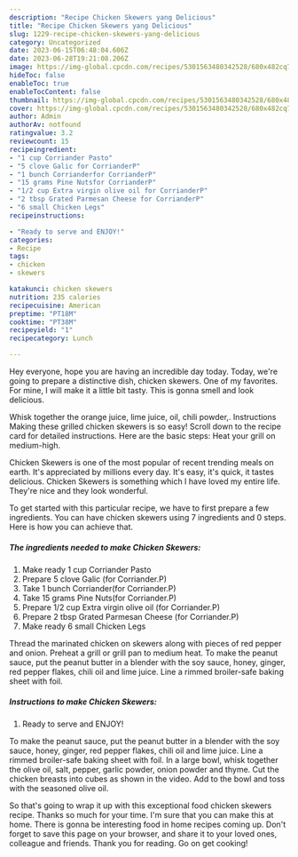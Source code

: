 ```yaml
---
description: "Recipe Chicken Skewers yang Delicious"
title: "Recipe Chicken Skewers yang Delicious"
slug: 1229-recipe-chicken-skewers-yang-delicious
category: Uncategorized
date: 2023-06-15T06:48:04.606Z
date: 2023-06-28T19:21:08.206Z
image: https://img-global.cpcdn.com/recipes/5301563480342528/680x482cq70/chicken-skewers-recipe-main-photo.jpg
hideToc: false
enableToc: true
enableTocContent: false
thumbnail: https://img-global.cpcdn.com/recipes/5301563480342528/680x482cq70/chicken-skewers-recipe-main-photo.jpg
cover: https://img-global.cpcdn.com/recipes/5301563480342528/680x482cq70/chicken-skewers-recipe-main-photo.jpg
author: Admin
authorAv: notfound
ratingvalue: 3.2
reviewcount: 15
recipeingredient:
- "1 cup Corriander Pasto"
- "5 clove Galic for CorrianderP"
- "1 bunch Corrianderfor CorrianderP"
- "15 grams Pine Nutsfor CorrianderP"
- "1/2 cup Extra virgin olive oil for CorrianderP"
- "2 tbsp Grated Parmesan Cheese for CorrianderP"
- "6 small Chicken Legs"
recipeinstructions:

- "Ready to serve and ENJOY!"
categories:
- Recipe
tags:
- chicken
- skewers

katakunci: chicken skewers 
nutrition: 235 calories
recipecuisine: American
preptime: "PT18M"
cooktime: "PT38M"
recipeyield: "1"
recipecategory: Lunch

---
```



Hey everyone, hope you are having an incredible day today. Today, we're going to prepare a distinctive dish, chicken skewers. One of my favorites. For mine, I will make it a little bit tasty. This is gonna smell and look delicious.

Whisk together the orange juice, lime juice, oil, chili powder,. Instructions Making these grilled chicken skewers is so easy! Scroll down to the recipe card for detailed instructions. Here are the basic steps: Heat your grill on medium-high.

Chicken Skewers is one of the most popular of recent trending meals on earth. It's appreciated by millions every day. It's easy, it's quick, it tastes delicious. Chicken Skewers is something which I have loved my entire life. They're nice and they look wonderful.


To get started with this particular recipe, we have to first prepare a few ingredients. You can have chicken skewers using 7 ingredients and 0 steps. Here is how you can achieve that.

<!--inarticleads1-->

##### The ingredients needed to make Chicken Skewers:

1. Make ready 1 cup Corriander Pasto
1. Prepare 5 clove Galic (for Corriander.P)
1. Take 1 bunch Corriander(for Corriander.P)
1. Take 15 grams Pine Nuts(for Corriander.P)
1. Prepare 1/2 cup Extra virgin olive oil (for Corriander.P)
1. Prepare 2 tbsp Grated Parmesan Cheese (for Corriander.P)
1. Make ready 6 small Chicken Legs


Thread the marinated chicken on skewers along with pieces of red pepper and onion. Preheat a grill or grill pan to medium heat. To make the peanut sauce, put the peanut butter in a blender with the soy sauce, honey, ginger, red pepper flakes, chili oil and lime juice. Line a rimmed broiler-safe baking sheet with foil. 

<!--inarticleads2-->

##### Instructions to make Chicken Skewers:


1. Ready to serve and ENJOY!

To make the peanut sauce, put the peanut butter in a blender with the soy sauce, honey, ginger, red pepper flakes, chili oil and lime juice. Line a rimmed broiler-safe baking sheet with foil. In a large bowl, whisk together the olive oil, salt, pepper, garlic powder, onion powder and thyme. Cut the chicken breasts into cubes as shown in the video. Add to the bowl and toss with the seasoned olive oil. 

So that's going to wrap it up with this exceptional food chicken skewers recipe. Thanks so much for your time. I'm sure that you can make this at home. There is gonna be interesting food in home recipes coming up. Don't forget to save this page on your browser, and share it to your loved ones, colleague and friends. Thank you for reading. Go on get cooking!
